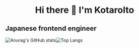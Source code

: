 <h1 align="center">Hi there 👋 I'm KotaroIto</h1>
<h2>Japanese frontend engineer</h2>


![Anurag's GitHub stats](https://github-readme-stats.vercel.app/api?username=nikkou-0814&show_icons=true&theme=dracula)![Top Langs](https://github-readme-stats.vercel.app/api/top-langs/?username=nikkou-0814&theme=dracula)

